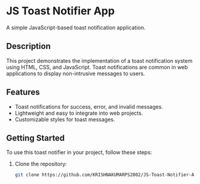 # JS Toast Notifier App

A simple JavaScript-based toast notification application.

## Description

This project demonstrates the implementation of a toast notification system using HTML, CSS, and JavaScript. Toast notifications are common in web applications to display non-intrusive messages to users.

## Features

- Toast notifications for success, error, and invalid messages.
- Lightweight and easy to integrate into web projects.
- Customizable styles for toast messages.

## Getting Started

To use this toast notifier in your project, follow these steps:

1. Clone the repository:

   ```bash
   git clone https://github.com/KRISHNAKUMARPS2002/JS-Toast-Notifier-App.git
